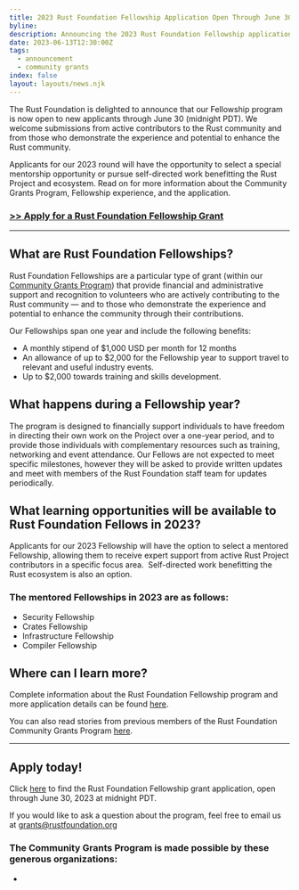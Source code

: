 ```yaml
---
title: 2023 Rust Foundation Fellowship Application Open Through June 30
byline:
description: Announcing the 2023 Rust Foundation Fellowship application.
date: 2023-06-13T12:30:00Z
tags:
  - announcement
  - community grants
index: false
layout: layouts/news.njk
---
```

The Rust Foundation is delighted to announce that our Fellowship program is now open to new applicants through June 30 (midnight PDT). We welcome submissions from active contributors to the Rust community and from those who demonstrate the experience and potential to enhance the Rust community.

Applicants for our 2023 round will have the opportunity to select a special mentorship opportunity or pursue self-directed work benefitting the Rust Project and ecosystem. Read on for more information about the Community Grants Program, Fellowship experience, and the application.&nbsp;

### <a target="_blank" href="https://app.smarterselect.com/programs/80939-Rust-Foundation">&gt;&gt; Apply for a Rust Foundation Fellowship Grant</a>

---

## What are Rust Foundation Fellowships?

Rust Foundation Fellowships are a particular type of grant (within our <a target="_blank" rel="noopener" href="https://foundation.rust-lang.org/grants/">Community Grants Program</a>) that provide financial and administrative support and recognition to volunteers who are actively contributing to the Rust community — and to those who demonstrate the experience and potential to enhance the community through their contributions.

Our Fellowships span one year and include the following benefits:&nbsp;

* A monthly stipend of $1,000 USD per month for 12 months
* An allowance of up to $2,000 for the Fellowship year to support travel to relevant and useful industry events.
* Up to $2,000 towards training and skills development.

## What happens during a Fellowship year?&nbsp;

The program is designed to financially support individuals to have freedom in directing their own work on the Project over a one-year period, and to provide those individuals with complementary resources such as training, networking and event attendance. Our Fellows are not expected to meet specific milestones, however they will be asked to provide written updates and meet with members of the Rust Foundation staff team for updates periodically.&nbsp;

## What learning opportunities will be available to Rust Foundation Fellows in 2023?

Applicants for our 2023 Fellowship will have the option to select a mentored Fellowship, allowing them to receive expert support from active Rust Project contributors in a specific focus area.&nbsp; Self-directed work benefitting the Rust ecosystem is also an option.&nbsp;

### The mentored Fellowships in 2023 are as follows:

* Security Fellowship
* Crates Fellowship
* Infrastructure Fellowship
* Compiler Fellowship

## Where can I learn more?&nbsp;

Complete information about the Rust Foundation Fellowship program and more application details can be found [here](https://foundation.rust-lang.org/grants/fellowships/).&nbsp;

You can also read stories from previous members of the Rust Foundation Community Grants Program <a target="_blank" rel="noopener" href="https://foundation.rust-lang.org/tags/grantee%20spotlight/">here</a>.&nbsp;

---

## Apply today!

Click [here](https://app.smarterselect.com/programs/80939-Rust-Foundation) to find the Rust Foundation Fellowship grant application, open through June 30, 2023 at midnight PDT.&nbsp;&nbsp;

If you would like to ask a question about the program, feel free to email us at [grants@rustfoundation.org](mailto:grants@rustfoundation.org)



### The Community Grants Program is made possible by these generous organizations:

*